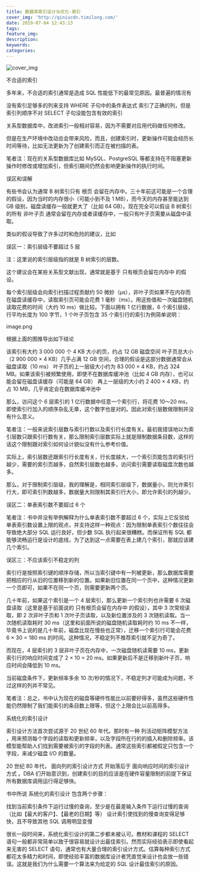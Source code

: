 ```yaml
---
title: 数据库索引设计与优化-索引
cover_img: 'http://qiniucdn.timilong.com/'
date: 2019-07-04 12:43:13
tags:
feature_img:
description:
keywords:
categories:
---
```


![cover_img]()

不合适的索引


多年来，不合适的索引通常是造成 SQL 性能低下的最常见原因。最普遍的情况有



没有索引足够多的列来支持 WHERE 子句中的条件表达式
索引了正确的列，但是索引列顺序不对
SELECT 子句没能包含有效的索引


关系型数据库中，改进索引一般相对容易，因为不需要对应用代码做任何修改。

但是在生产环境中改动总会带来风险，而且，创建索引时，更新操作可能会经历长时间等待，比如无法更新为了创建索引而正在被扫描的表。



笔者注：现在的关系型数据库比如 MySQL、PostgreSQL 等都支持在不阻塞更新操作时修改或增加索引，但索引期间仍然会影响更新操作的执行时间。



误区和误解


有些书会认为通常 B 树索引只有 根页 会留在内存中。三十年前这可能是一个合理的假设，因为当时的内存很小（可能小到不及 1 MB），而今天的内存甚至能达到 GB 级别，磁盘读缓存一般就更大了（比如 64 GB）。现在完全可以假设 B 树索引的所有 非叶子页 通常会留在内存或者读缓存中，一般只有叶子页需要从磁盘中读取。



类似的假设导致了许多过时和危险的建议，比如



误区一：索引层级不要超过 5 层


注：这里说的索引层级指的就是 B 树索引的层数。



这个建议会在某些关系型文献出现，通常就是基于 只有根页会留在内存中 的假设。



每个索引层级会向索引扫描过程贡献约 50 微妙（μs），非叶子页如果不在内存而在磁盘读缓存中，读取索引页可能会花费 1 毫秒（ms）。用这些值和一次磁盘随机读取花费的时间（大约 10 ms）做比较。下面以拥有 1 亿行数据，6 个索引层级，行平均长度为 100 字节，1 个叶子页包含 35 个索引行的索引为例简单说明：



image.png



根据上面的图推导出如下结论



该索引有大约 3 000 000 个 4 KB 大小的页，约占 12 GB 磁盘空间
叶子页总大小（2 900 000 × 4 KB）几乎占满 12 GB 空间，合理的假设是这部分数据通常会从磁盘读取（10 ms）
叶子页的上一层级大小约为 83 000 × 4 KB，约占 324 MB。如果该索引被频繁使用，即使不在数据库缓冲池（比如 4 GB 内存），也可以能会留在磁盘读缓存（可能是 64 GB）
再上一层级的大小约 2 400 × 4 KB，约占 10 MB，几乎肯定会在数据库缓冲池中


那么，访问这个 6 层索引的 1 亿行数据中任意一个索引行，将花费 10～20 ms，即使索引行加入的顺序杂乱无章，这个数字也是对的。因此对索引层数做限制并没有什么意义。



笔者注：一般来说索引层数与索引行数以及索引行长度有关。最初我错误地以为索引层数只跟索引行数有关，那么限制索引层数实际上就是限制数据条目数，这样的话这个限制跟对索引如何设计貌似没有什么参考价值。

实际上，索引层数还跟索引行长度有关，行长度越大，一个索引页能包含的索引行越少，需要的索引页越多，自然索引层数也越多，访问索引需要读取磁盘次数也越多。

那么，对于限制索引层级，我的理解是，相同索引层级下，数据量小，则允许索引行大，即可索引列数越多，数据量大则限制其索引行大小，即允许索引的列越少。



误区二：单表索引数不要超过 6 个


笔者注：书中并没有举例解释为什么单表索引数不要超过 6 个，实际上它反驳给单表索引数设置上限的观点，并支持这样一种观点：因为限制单表索引个数往往会导致绝大部分 SQL 运行良好，但少数 SQL 执行起来很糟糕。而保证所有 SQL 都能够流畅运行是设计的底线，为了达到这一点需要在表上建几个索引，那就应该建几个索引。



误区三：不应该索引不稳定的列


索引行是按照索引键的顺序存储，所以当索引键中有一列被更新，那么数据库需要把相应的行从旧的位置移到新的位置。如果新旧位置在同一个页中，这种情况更新一个页即可，如果不在同一个页，则需要更新两个页。



几十年前，如果这个索引是一个 4 层索引，那么更新一个索引列也许需要 6 次磁盘读取（这里是基于前面说的 只有根页会留在内存中 的假设），其中 3 次常规读取，即 2 次非叶子页和 1 次叶子页读取，以及新位置涉及的 3 次随机读取。当一次随机读取耗时 30 ms（这里和前面所说的磁盘随机读取耗时约 10 ms 不一样，毕竟书上说的是几十年前，磁盘比现在慢些也正常），迁移一个索引行可能会花费 6 × 30 = 180 ms 的时间。这种情况，不稳定列不推荐索引就不足为奇了。



而现在，4 层索引的 3 层非叶子页在内存中，一次磁盘随机读需要 10 ms，更新索引行的响应时间变成了 2 × 10 = 20 ms。如果更新后不是迁移到新叶子页，响应时间会降低到 10 ms。



当前磁盘条件下，更新频率多余 10 次/秒的情况下，不稳定列才可能成为问题，不过这样的列并不常见。



笔者注：总之，书中认为现在的磁盘等硬件性能比以前要好得多，虽然这些硬件性能仍然限制了我们能索引的条目数上限等，但这个上限会比以前高得多。



系统化的索引设计


索引设计方法首次尝试源于 20 世纪 60 年代。那时有一种 列活动矩阵模型方法 ，用来预测每个字段的读取和更新频率，以及字段所在行的的插入和删除频率。该模型能帮助人们找到需要被索引的字段的列表。通常这些索引都被假定只包含一个字段，来减少磁盘 I/O 的数量。



20 世纪 80 年代， 面向列的索引设计方式 开始落后于 面向响应时间的索引设计方式 。DBA 们开始意识到，创建索引的目的应该是在硬件容量限制的前提下保证所有数据库调用运行得足够快。



书中所说 系统化的索引设计 包含两个步骤：



找到当前索引条件下运行过慢的查询，至少是在最差输入条件下运行过慢的查询（比如【最大的客户】、【最老的日期】等）
设计索引使找到的慢查询变得足够快，且不导致其他 SQL 调用明显变慢


很长一段时间来，系统化索引设计的第二步都未被认可。教材和课程的 SELECT 语句一般都非常简单以致于很容易就设计出最佳索引。然而实际经验表示即使看起来无害的 SELECT 语句，通常也有大量合理的索引设计方式。估算每种索引方式都花太多精力和时间，即使经验丰富的数据库设计者凭直觉来设计也会放一些错误。这就是我们为什么需要一个算法来为给定的 SQL 设计最佳索引的原因。



